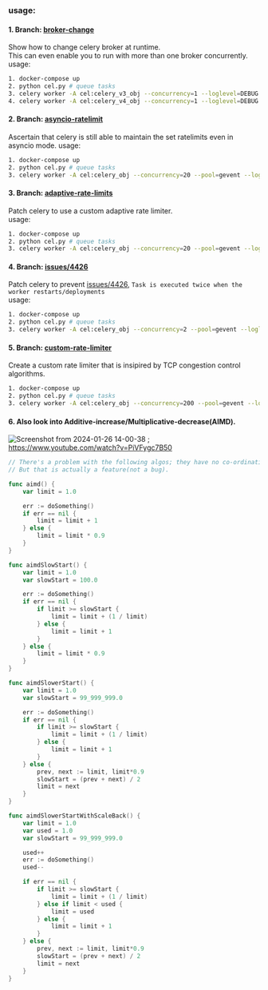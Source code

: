 ### usage:


#### 1. Branch: [broker-change](https://github.com/komuw/celery_experiments/tree/broker-change)   
Show how to change celery broker at runtime.    
This can even enable you to run with more than one broker concurrently.
usage:  
```bash
1. docker-compose up
2. python cel.py # queue tasks
3. celery worker -A cel:celery_v3_obj --concurrency=1 --loglevel=DEBUG # run workers
4. celery worker -A cel:celery_v4_obj --concurrency=1 --loglevel=DEBUG
```         


#### 2. Branch: [asyncio-ratelimit](https://github.com/komuw/celery_experiments/tree/asyncio-ratelimit)  
Ascertain that celery is still able to maintain the set ratelimits even in asyncio mode.
usage:  
```bash
1. docker-compose up
2. python cel.py # queue tasks
3. celery worker -A cel:celery_obj --concurrency=20 --pool=gevent --loglevel=DEBUG # run workers
```        


#### 3. Branch: [adaptive-rate-limits](https://github.com/komuw/celery_experiments/tree/adaptive-rate-limits)  
Patch celery to use a custom adaptive rate limiter.  
usage:  
```bash
1. docker-compose up
2. python cel.py # queue tasks
3. celery worker -A cel:celery_obj --concurrency=20 --pool=gevent --loglevel=DEBUG # run workers
```      


#### 4. Branch: [issues/4426](https://github.com/komuw/celery_experiments/tree/issues/4426)  
Patch celery to prevent [issues/4426](https://github.com/celery/celery/issues/4426), `Task is executed twice when the worker restarts/deployments`  
usage:  
```bash
1. docker-compose up
2. python cel.py # queue tasks
3. celery worker -A cel:celery_obj --concurrency=2 --pool=gevent --loglevel=DEBUG # run workers
```       



#### 5. Branch: [custom-rate-limiter](https://github.com/komuw/celery_experiments/tree/custom-rate-limiter)   
Create a custom rate limiter that is insipired by TCP congestion control algorithms.
```bash
1. docker-compose up
2. python cel.py # queue tasks
3. celery worker -A cel:celery_obj --concurrency=200 --pool=gevent --loglevel=INFO # run workers
```

#### 6. Also look into Additive-increase/Multiplicative-decrease(AIMD). 
![Screenshot from 2024-01-26 14-00-38](https://github.com/komuw/celery_experiments/assets/5163857/cf5fb24a-bdb5-4bf9-8f10-95b040cb2ab9) ; 
[https://www.youtube.com/watch?v=PiVFygc7B50 ](https://youtu.be/PiVFygc7B50?t=838)
```go
// There's a problem with the following algos; they have no co-ordination between process. So you can't know the true global capacity.
// But that is actually a feature(not a bug).

func aimd() {
	var limit = 1.0

	err := doSomething()
	if err == nil {
		limit = limit + 1
	} else {
		limit = limit * 0.9
	}
}

func aimdSlowStart() {
	var limit = 1.0
	var slowStart = 100.0

	err := doSomething()
	if err == nil {
		if limit >= slowStart {
			limit = limit + (1 / limit)
		} else {
			limit = limit + 1
		}
	} else {
		limit = limit * 0.9
	}
}

func aimdSlowerStart() {
	var limit = 1.0
	var slowStart = 99_999_999.0

	err := doSomething()
	if err == nil {
		if limit >= slowStart {
			limit = limit + (1 / limit)
		} else {
			limit = limit + 1
		}
	} else {
		prev, next := limit, limit*0.9
		slowStart = (prev + next) / 2
		limit = next
	}
}

func aimdSlowerStartWithScaleBack() {
	var limit = 1.0
	var used = 1.0
	var slowStart = 99_999_999.0

	used++
	err := doSomething()
	used--

	if err == nil {
		if limit >= slowStart {
			limit = limit + (1 / limit)
		} else if limit < used {
			limit = used
		} else {
			limit = limit + 1
		}
	} else {
		prev, next := limit, limit*0.9
		slowStart = (prev + next) / 2
		limit = next
	}
}
```

